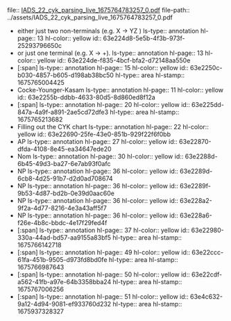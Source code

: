 file:: [IADS_22_cyk_parsing_live_1675764783257_0.pdf](../assets/IADS_22_cyk_parsing_live_1675764783257_0.pdf)
file-path:: ../assets/IADS_22_cyk_parsing_live_1675764783257_0.pdf

- either just two non-terminals (e.g. X → YZ )
  ls-type:: annotation
  hl-page:: 13
  hl-color:: yellow
  id:: 63e224d8-5e5b-4f3b-973f-25293796650c
- or just one terminal (e.g. X → +).
  ls-type:: annotation
  hl-page:: 13
  hl-color:: yellow
  id:: 63e224de-f835-4bcf-bfa2-d72148aa550e
- [:span]
  ls-type:: annotation
  hl-page:: 15
  hl-color:: yellow
  id:: 63e2250c-b030-4857-b605-d198ab38bc50
  hl-type:: area
  hl-stamp:: 1675765004425
- Cocke-Younger-Kasam
  ls-type:: annotation
  hl-page:: 11
  hl-color:: yellow
  id:: 63e2255b-ddbb-4633-80d5-8d860ed8f12a
- [:span]
  ls-type:: annotation
  hl-page:: 20
  hl-color:: yellow
  id:: 63e225dd-847a-4a9f-a891-2ae5cd72dfe3
  hl-type:: area
  hl-stamp:: 1675765213682
- Filling out the CYK chart
  ls-type:: annotation
  hl-page:: 22
  hl-color:: yellow
  id:: 63e22690-25fe-43e0-851b-929f22f6f0bb
- AP
  ls-type:: annotation
  hl-page:: 27
  hl-color:: yellow
  id:: 63e22870-dfda-4108-8e45-ea34647ede20
- Nom
  ls-type:: annotation
  hl-page:: 30
  hl-color:: yellow
  id:: 63e2288d-6b45-49d3-ba27-6e7ab93f0afc
- NP
  ls-type:: annotation
  hl-page:: 36
  hl-color:: yellow
  id:: 63e2289d-6cb8-4d25-91b7-d2d0ad708674
- NP 
  ls-type:: annotation
  hl-page:: 36
  hl-color:: yellow
  id:: 63e2289f-9b53-4d87-bd2b-0e39d0aac60e
- NP
  ls-type:: annotation
  hl-page:: 36
  hl-color:: yellow
  id:: 63e228a2-9f2a-4d77-8216-4e3a43aff5f7
- NP 
  ls-type:: annotation
  hl-page:: 36
  hl-color:: yellow
  id:: 63e228a6-f26e-4b8c-bbdc-4e17f29fed4f
- [:span]
  ls-type:: annotation
  hl-page:: 37
  hl-color:: yellow
  id:: 63e22980-330a-44ad-bd57-aa9155a83bf5
  hl-type:: area
  hl-stamp:: 1675766142718
- [:span]
  ls-type:: annotation
  hl-page:: 49
  hl-color:: yellow
  id:: 63e22ccc-61fa-451b-9505-d973fd8bd0fe
  hl-type:: area
  hl-stamp:: 1675766987643
- [:span]
  ls-type:: annotation
  hl-page:: 50
  hl-color:: yellow
  id:: 63e22cdf-a562-41fb-a97e-64b3358bba24
  hl-type:: area
  hl-stamp:: 1675767006256
- [:span]
  ls-type:: annotation
  hl-page:: 51
  hl-color:: yellow
  id:: 63e4c632-9a12-4d94-9081-ef933760d232
  hl-type:: area
  hl-stamp:: 1675937328327